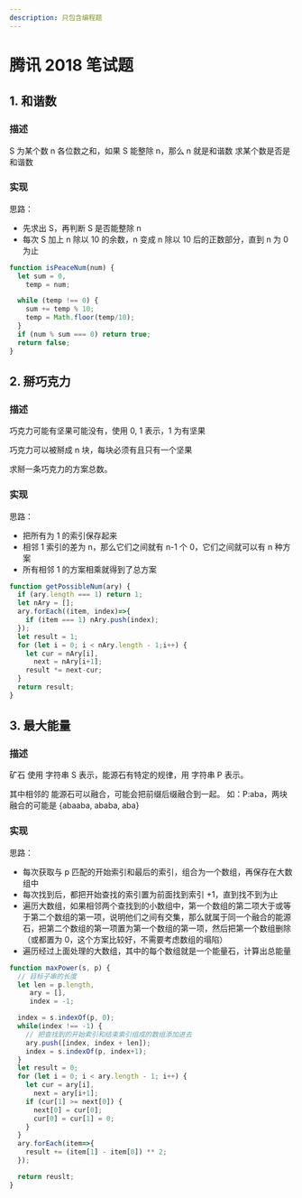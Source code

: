 ```yaml
---
description: 只包含编程题
---
```


# 腾讯 2018 笔试题

## 1. 和谐数

### 描述

S 为某个数 n 各位数之和，如果 S 能整除 n，那么 n 就是和谐数 求某个数是否是和谐数

### 实现

思路：

* 先求出 S，再判断 S 是否能整除 n
* 每次 S 加上 n 除以 10 的余数，n 变成 n 除以 10 后的正数部分，直到 n 为 0 为止

```javascript
function isPeaceNum(num) {
  let sum = 0,
    temp = num;

  while (temp !== 0) {
    sum += temp % 10;
    temp = Math.floor(temp/10);
  }
  if (num % sum === 0) return true;
  return false;
}
```

## 2. 掰巧克力

### 描述

巧克力可能有坚果可能没有，使用 0, 1 表示，1 为有坚果

巧克力可以被掰成 n 块，每块必须有且只有一个坚果

求掰一条巧克力的方案总数。

### 实现

思路：

* 把所有为 1 的索引保存起来
* 相邻 1 索引的差为 n，那么它们之间就有 n-1 个 0，它们之间就可以有 n 种方案
* 所有相邻 1 的方案相乘就得到了总方案

```javascript
function getPossibleNum(ary) {
  if (ary.length === 1) return 1;
  let nAry = [];
  ary.forEach((item, index)=>{
    if (item === 1) nAry.push(index);
  });
  let result = 1;
  for (let i = 0; i < nAry.length - 1;i++) {
    let cur = nAry[i],
      next = nAry[i+1];
    result *= next-cur;
  }
  return result;
}
```

## 3. 最大能量

### 描述

矿石 使用 字符串 S 表示，能源石有特定的规律，用 字符串 P 表示。

其中相邻的 能源石可以融合，可能会把前缀后缀融合到一起。 如：P:aba，两块融合的可能是 {abaaba, ababa, aba}

### 实现

思路：

* 每次获取与 p 匹配的开始索引和最后的索引，组合为一个数组，再保存在大数组中
* 每次找到后，都把开始查找的索引置为前面找到索引 +1，直到找不到为止
* 遍历大数组，如果相邻两个查找到的小数组中，第一个数组的第二项大于或等于第二个数组的第一项，说明他们之间有交集，那么就属于同一个融合的能源石，把第二个数组的第一项置为第一个数组的第一项，然后把第一个数组删除（或都置为 0，这个方案比较好，不需要考虑数组的塌陷）
* 遍历经过上面处理的大数组，其中的每个数组就是一个能量石，计算出总能量

```javascript
function maxPower(s, p) {
  // 目标子串的长度
  let len = p.length,
     ary = [],
     index = -1;

  index = s.indexOf(p, 0);
  while(index !== -1) {
    // 把查找到的开始索引和结束索引组成的数组添加进去
    ary.push([index, index + len]);
    index = s.indexOf(p, index+1);
  }
  let result = 0;
  for (let i = 0; i < ary.length - 1; i++) {
    let cur = ary[i],
      next = ary[i+1];
    if (cur[1] >= next[0]) {
      next[0] = cur[0];
      cur[0] = cur[1] = 0;
    }
  }
  ary.forEach(item=>{
    result += (item[1] - item[0]) ** 2;
  });

  return reuslt;
}
```

